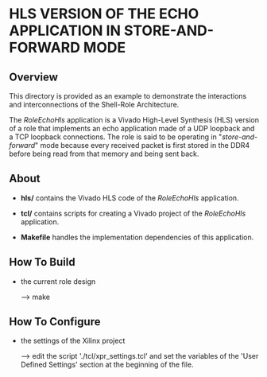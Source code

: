 # **HLS VERSION OF THE ECHO APPLICATION IN STORE-AND-FORWARD MODE**

## Overview

This directory is provided as an example to demonstrate the interactions and interconnections of the Shell-Role Architecture. 

The _RoleEchoHls_ application is a Vivado High-Level Synthesis (HLS) version of a role that implements an echo application made of a UDP loopback and a TCP loopback connections. The role is said to be operating in "_store-and-forward_" mode because every received packet is first stored in the DDR4 before being read from that memory and being sent back.     

## About

   - **hls/** contains the Vivado HLS code of the _RoleEchoHls_ application.
   - **tcl/** contains scripts for creating a Vivado project of the _RoleEchoHls_ application.

   - **Makefile** handles the implementation dependencies of this application. 

## How To Build

   - the current role design
   
      --> make

## How To Configure

  - the settings of the Xilinx project
  
      --> edit the script './tcl/xpr_settings.tcl' and set the variables of the 'User Defined Settings' section at the beginning of the file.
